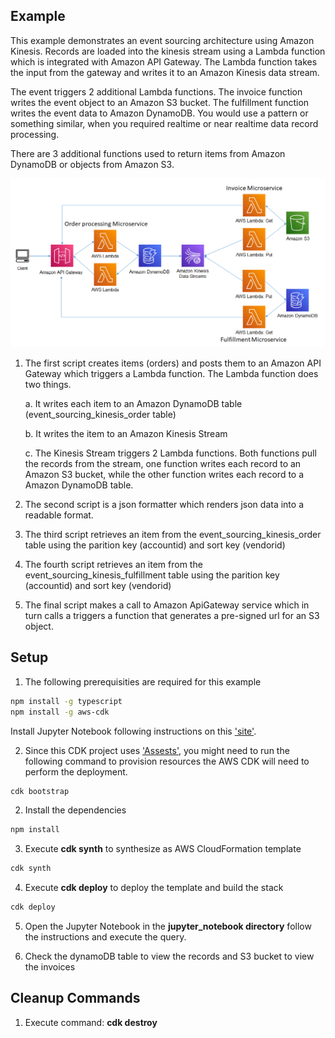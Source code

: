 ## Example
This example demonstrates an event sourcing architecture using Amazon Kinesis. Records are loaded into the kinesis stream using a Lambda function which is integrated with Amazon API Gateway. The Lambda function takes the input from the gateway and writes it to an Amazon Kinesis data stream. 

The event triggers 2 additional Lambda functions. The invoice function writes the event object to an Amazon S3 bucket. The fulfillment function writes the event data to Amazon DynamoDB. You would use a pattern or something similar, when you required realtime or near realtime data record processing.

There are 3 additional functions used to return items from Amazon DynamoDB or objects from Amazon S3.

![architecture](./images/architecture_1.png "Architecture")

1. The first script creates items (orders) and posts them to an Amazon API Gateway which triggers a Lambda function. The Lambda function does two things. 
   
    a. It writes each item to an Amazon DynamoDB table (event_sourcing_kinesis_order table)

    b. It writes the item to an Amazon Kinesis Stream

    c. The Kinesis Stream triggers 2 Lambda functions. Both functions pull the records from the stream, one function writes each record to an Amazon S3 bucket, while the other function writes each record to a Amazon DynamoDB table.

2. The second script is a json formatter which renders json data into a readable format.
   
3. The third script retrieves an item from the event_sourcing_kinesis_order table using the parition key (accountid) and sort key (vendorid)
   
4. The fourth script retrieves an item from the event_sourcing_kinesis_fulfillment table using the parition key (accountid) and sort key (vendorid)

5. The final script makes a call to Amazon ApiGateway service which in turn calls a triggers a function that generates a pre-signed url for an S3 object.
   
## Setup

1. The following prerequisities are required for this example
  
```bash
npm install -g typescript
npm install -g aws-cdk
```

Install Jupyter Notebook following instructions on this ['site'](https://jupyter.org/install).

2. Since this CDK project uses ['Assests'](https://docs.aws.amazon.com/cdk/latest/guide/assets.html), you might need to run the following command to provision resources the AWS CDK will need to perform the deployment.

```bash 
cdk bootstrap
```

2. Install the dependencies

```bash
npm install
```

3. Execute **cdk synth** to synthesize as AWS CloudFormation template

```bash
cdk synth
```

4. Execute **cdk deploy** to deploy the template and build the stack

```bash
cdk deploy
```
5. Open the Jupyter Notebook in the **jupyter_notebook directory** follow the instructions and execute the query.

6. Check the dynamoDB table to view the records and S3 bucket to view the invoices

## Cleanup Commands
1. Execute command: **cdk destroy**